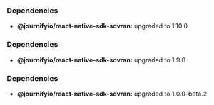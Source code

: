 ### Dependencies

* **@journifyio/react-native-sdk-sovran:** upgraded to 1.10.0

### Dependencies

* **@journifyio/react-native-sdk-sovran:** upgraded to 1.9.0

### Dependencies

* **@journifyio/react-native-sdk-sovran:** upgraded to 1.0.0-beta.2
